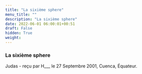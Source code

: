 ```yaml
---
title: "La sixième sphere"
menu_title: ""
description: "La sixième sphere"
date: 2022-06-01 06:00:01+00:51
draft: False
hidden: True
weight:
---
```

### La sixième sphere

Judas - reçu par H___  le 27 Septembre 2001, Cuenca, Équateur.



